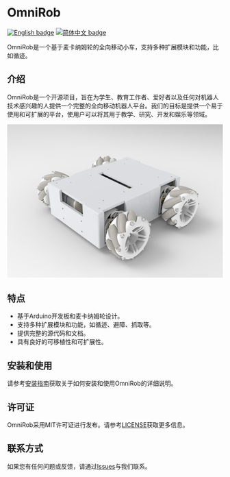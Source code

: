 # OmniRob

[![English badge](https://img.shields.io/badge/%E8%8B%B1%E6%96%87-English-blue)](./README.md)
[![简体中文 badge](https://img.shields.io/badge/%E7%AE%80%E4%BD%93%E4%B8%AD%E6%96%87-Simplified%20Chinese-green)](./README-zh_cn.md)

OmniRob是一个基于麦卡纳姆轮的全向移动小车，支持多种扩展模块和功能，比如循迹。

介绍
--

OmniRob是一个开源项目，旨在为学生、教育工作者、爱好者以及任何对机器人技术感兴趣的人提供一个完整的全向移动机器人平台。我们的目标是提供一个易于使用和可扩展的平台，使用户可以将其用于教学、研究、开发和娱乐等领域。

![](image/1.png)

特点
--

*   基于Arduino开发板和麦卡纳姆轮设计。
*   支持多种扩展模块和功能，如循迹、避障、抓取等。
*   提供完整的源代码和文档。
*   具有良好的可移植性和可扩展性。

安装和使用
--

请参考[安装指南](https://github.com/CassiusXiang/OmniRob/blob/main/Installation.md)获取关于如何安装和使用OmniRob的详细说明。

许可证
---

OmniRob采用MIT许可证进行发布。请参考[LICENSE](https://github.com/CassiusXiang/OmniRob/blob/main/LICENSE)获取更多信息。

联系方式
----

如果您有任何问题或反馈，请通过[Issues](https://github.com/CassiusXiang/OmniRob/issues)与我们联系。
